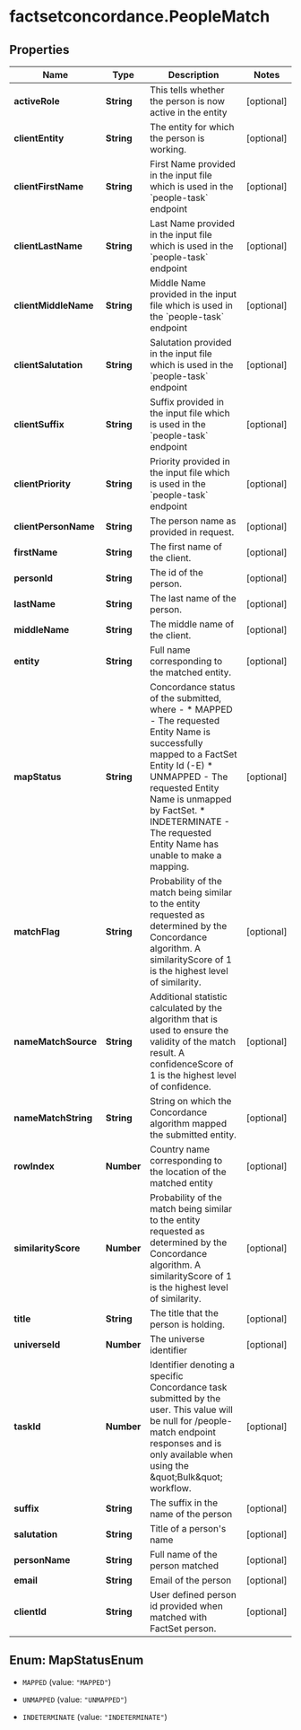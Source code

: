 # factsetconcordance.PeopleMatch

## Properties

Name | Type | Description | Notes
------------ | ------------- | ------------- | -------------
**activeRole** | **String** | This tells whether the person is now active in the entity | [optional] 
**clientEntity** | **String** | The entity for which the person is working.  | [optional] 
**clientFirstName** | **String** | First Name provided in the input file which is used in the &#x60;people-task&#x60; endpoint | [optional] 
**clientLastName** | **String** | Last Name provided in the input file which is used in the &#x60;people-task&#x60; endpoint | [optional] 
**clientMiddleName** | **String** | Middle Name provided in the input file which is used in the &#x60;people-task&#x60; endpoint | [optional] 
**clientSalutation** | **String** | Salutation provided in the input file which is used in the &#x60;people-task&#x60; endpoint | [optional] 
**clientSuffix** | **String** | Suffix provided in the input file which is used in the &#x60;people-task&#x60; endpoint | [optional] 
**clientPriority** | **String** | Priority provided in the input file which is used in the &#x60;people-task&#x60; endpoint | [optional] 
**clientPersonName** | **String** | The person name as provided in request. | [optional] 
**firstName** | **String** | The first name of the client. | [optional] 
**personId** | **String** | The id of the person. | [optional] 
**lastName** | **String** | The last name of the person. | [optional] 
**middleName** | **String** | The middle name of the client. | [optional] 
**entity** | **String** | Full name corresponding to the matched entity. | [optional] 
**mapStatus** | **String** | Concordance status of the submitted, where -   * MAPPED - The requested Entity Name is successfully mapped to a FactSet Entity Id (-E)   * UNMAPPED - The requested Entity Name is unmapped by FactSet.   * INDETERMINATE - The requested Entity Name has unable to make a mapping.  | [optional] 
**matchFlag** | **String** | Probability of the match being similar to the entity requested as determined by the Concordance algorithm. A similarityScore of 1 is the highest level of similarity.  | [optional] 
**nameMatchSource** | **String** | Additional statistic calculated by the algorithm that is used to ensure the validity of the match result. A confidenceScore of 1 is the highest level of confidence.  | [optional] 
**nameMatchString** | **String** | String on which the Concordance algorithm mapped the submitted entity. | [optional] 
**rowIndex** | **Number** | Country name corresponding to the location of the matched entity | [optional] 
**similarityScore** | **Number** | Probability of the match being similar to the entity requested as determined by the Concordance algorithm. A similarityScore of 1 is the highest level of similarity.  | [optional] 
**title** | **String** | The title that the person is holding. | [optional] 
**universeId** | **Number** | The universe identifier | [optional] 
**taskId** | **Number** | Identifier denoting a specific Concordance task submitted by the user. This value will be null for /people-match endpoint responses and is only available when using the \&quot;Bulk\&quot; workflow.  | [optional] 
**suffix** | **String** | The suffix in the name of the person | [optional] 
**salutation** | **String** | Title of a person&#39;s name | [optional] 
**personName** | **String** | Full name of the person matched | [optional] 
**email** | **String** | Email of the person | [optional] 
**clientId** | **String** | User defined person id provided when matched with FactSet person. | [optional] 



## Enum: MapStatusEnum


* `MAPPED` (value: `"MAPPED"`)

* `UNMAPPED` (value: `"UNMAPPED"`)

* `INDETERMINATE` (value: `"INDETERMINATE"`)




